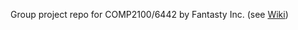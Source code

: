 Group project repo for COMP2100/6442 by Fantasty Inc. (see [Wiki](https://gitlab.cecs.anu.edu.au/u7076870/comp2100_6442_s2_2020_group_project/-/wikis/home))
